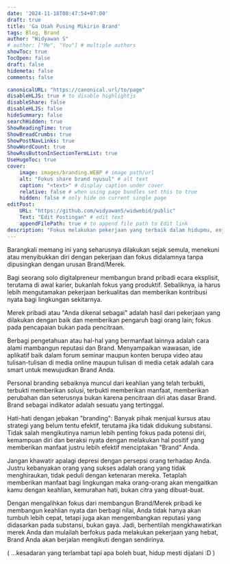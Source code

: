 ```yaml
---
date: '2024-11-18T08:47:54+07:00'
draft: true
title: 'Ga Usah Pusing Mikirin Brand'
tags: Blog, Brand
author: "Widyawan S"
# author: ["Me", "You"] # multiple authors
showToc: true
TocOpen: false
draft: false
hidemeta: false
comments: false

canonicalURL: "https://canonical.url/to/page"
disableHLJS: true # to disable highlightjs
disableShare: false
disableHLJS: false
hideSummary: false
searchHidden: true
ShowReadingTime: true
ShowBreadCrumbs: true
ShowPostNavLinks: true
ShowWordCount: true
ShowRssButtonInSectionTermList: true
UseHugoToc: true
cover:
    image: images/branding.WEBP # image path/url
    alt: "Fokus share brand nyusul" # alt text
    caption: "<text>" # display caption under cover
    relative: false # when using page bundles set this to true
    hidden: false # only hide on current single page
editPost:
    URL: "https://github.com/widyawanS/widwebid/public"
    Text: "Edit Postingan" # edit text
    appendFilePath: true # to append file path to Edit link
description: "Fokus melakukan pekerjaan yang terbaik dalam hidupmu, enjoy it dan Brand mengikutimu"
---
```

Barangkali memang ini yang seharusnya dilakukan sejak semula, menekuni atau menyibukkan diri dengan pekerjaan dan fokus didalamnya tanpa dipusingkan dengan urusan Brand/Merek. 

Bagi seorang solo digitalpreneur membangun brand pribadi ecara eksplisit, terutama di awal karier, bukanlah fokus yang produktif. Sebaliknya, ia harus lebih mengutamakan pekerjaan berkualitas dan memberikan kontribusi nyata bagi lingkungan sekitarnya.

Merek pribadi atau "Anda dikenal sebagai" adalah hasil dari pekerjaan yang dilakukan dengan baik dan memberikan pengaruh bagi orang lain; fokus pada pencapaian bukan pada pencitraan.

Berbagi pengetahuan atau hal-hal yang bermanfaat lainnya adalah cara alami mambangun reputasi dan Brand. Menyampaikan wawasan, ide aplikatif baik dalam forum seminar maupun konten berupa video atau tulisan-tulisan di media online maupun tulisan di media cetak adalah cara smart untuk mewujudkan Brand Anda.

Personal branding sebaiknya muncul dari keahlian yang telah terbukti, terbukti memberikan solusi, terbukti memberikan manfaat, memberikan perubahan dan seterusnya bukan karena pencitraan diri atas dasar Brand. Brand sebagai indikator adalah sesuatu yang tertinggal.

Hati-hati dengan jebakan "branding": Banyak pihak menjual kursus atau strategi yang belum tentu efektif, terutama jika tidak didukung substansi. Tidak salah mengikutinya namun lebih penting fokus pada potensi diri, kemampuan diri dan beraksi nyata dengan melakukan hal positif yang memberikan manfaat justru lebih efektif menciptakan "Brand" Anda.

Jangan khawatir apalagi depresi dengan persepsi orang terhadap Anda. Justru kebanyakan orang yang sukses adalah orang yang tidak menghiraukan, tidak peduli dengan ketenaran mereka. Tetaplah memberikan manfaat bagi lingkungan maka orang-orang akan mengaitkan kamu dengan keahlian, kemurahan hati, bukan citra yang dibuat-buat.

Dengan mengalihkan fokus dari membangun Brand/Merek pribadi ke membangun keahlian nyata dan berbagi nilai, Anda tidak hanya akan tumbuh lebih cepat, tetapi juga akan mengembangkan reputasi yang didasarkan pada substansi, bukan gaya. Jadi, berhentilah mengkhawatirkan merek Anda dan mulailah berfokus pada melakukan pekerjaan yang hebat, Brand Anda akan berjalan mengikuti dengan sendirinya.

( ...kesadaran yang terlambat tapi apa boleh buat, hidup mesti dijalani :D )